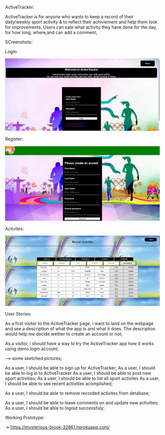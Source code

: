
ActiveTracker:

ActiveTracker is for anyone who wants to keep a record of their daily/weekly sport activity & to reflect their achiviement
and help them look for improvements. Users can sate what activity they have done for the day, for how long, where,and can add a comment;

SCreenshots:

Login:

![ActiveTracker login](/Docs/login.PNG)

Register:

![ActiveTracker login](/Docs/register.PNG)

Activites:

![ActiveTracker login](/Docs/Activities.PNG)



User Stories:

As a first visitor to the ActiveTracker page, i want to land on the webpage and see a description of what the app is 
and what it does. The description would help me decide wether to create an account or not;

As a visitor, i should have a way to try the ActiveTracker app how it works using demo login account;

--> some sketched pictures;

As a user, I should be able to sign up for ActiveTracker;
As a user, I should be able to log in to ActiveTracker
As a user, I should be able to post new sport activities;
As a user, I should be able to list all sport activites
As a user, I should be able to see recent activities acomplished;

As a user, I should be able to remove recorded activites from detabase;

As a user, I should be able to leave comments on and update new activities;
As a user, I should be able to logout successfuly;



Working Prototype:

 -> https://mysterious-brook-32861.herokuapp.com/ 






